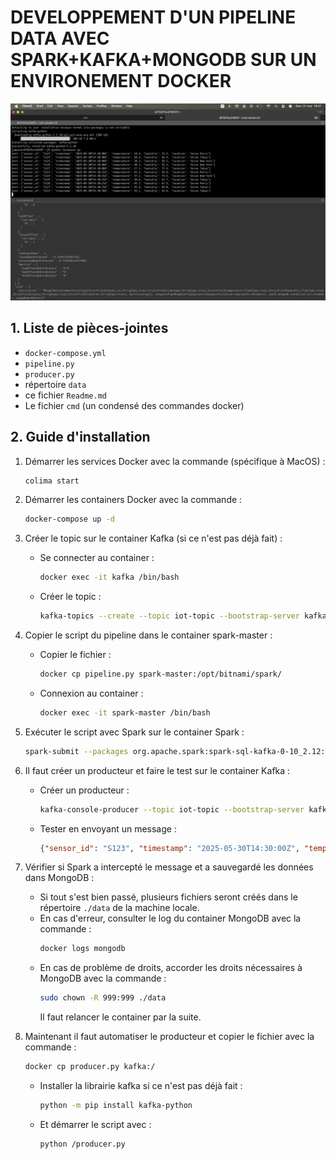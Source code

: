 # DEVELOPPEMENT D'UN PIPELINE DATA AVEC SPARK+KAFKA+MONGODB SUR UN ENVIRONEMENT DOCKER

![Apperçu](image.png)

## 1. Liste de pièces-jointes
- `docker-compose.yml`
- `pipeline.py`
- `producer.py`
- répertoire `data`
- ce fichier `Readme.md`
- Le fichier `cmd` (un condensé des commandes docker)

## 2. Guide d'installation

1. Démarrer les services Docker avec la commande (spécifique à MacOS) :
    ```bash
    colima start
    ```

2. Démarrer les containers Docker avec la commande :
    ```bash
    docker-compose up -d
    ```

3. Créer le topic sur le container Kafka (si ce n'est pas déjà fait) :
    - Se connecter au container :
      ```bash
      docker exec -it kafka /bin/bash
      ```
    - Créer le topic :
      ```bash
      kafka-topics --create --topic iot-topic --bootstrap-server kafka:9092 --partitions 1 --replication-factor 1
      ```

4. Copier le script du pipeline dans le container spark-master :
    - Copier le fichier :
      ```bash
      docker cp pipeline.py spark-master:/opt/bitnami/spark/
      ```
    - Connexion au container :
      ```bash
      docker exec -it spark-master /bin/bash
      ```

5. Exécuter le script avec Spark sur le container Spark :
    ```bash
    spark-submit --packages org.apache.spark:spark-sql-kafka-0-10_2.12:3.5.1,org.mongodb.spark:mongo-spark-connector_2.12:10.2.0 /opt/bitnami/spark/pipeline.py
    ```

6. Il faut créer un producteur et faire le test sur le container Kafka :
    - Créer un producteur :
      ```bash
      kafka-console-producer --topic iot-topic --bootstrap-server kafka:9092
      ```
    - Tester en envoyant un message :
      ```json
      {"sensor_id": "S123", "timestamp": "2025-05-30T14:30:00Z", "temperature": 55.0, "humidity": 65.2, "status": "normal", "location": "factory_A"}
      ```

7. Vérifier si Spark a intercepté le message et a sauvegardé les données dans MongoDB :
    - Si tout s'est bien passé, plusieurs fichiers seront créés dans le répertoire `./data` de la machine locale.
    - En cas d'erreur, consulter le log du container MongoDB avec la commande :
      ```bash
      docker logs mongodb
      ```
    - En cas de problème de droits, accorder les droits nécessaires à MongoDB avec la commande :
      ```bash
      sudo chown -R 999:999 ./data
      ```
      Il faut relancer le container par la suite.

8. Maintenant il faut automatiser le producteur et copier le fichier avec la commande :
    ```bash
    docker cp producer.py kafka:/
    ```
   - Installer la librairie kafka si ce n'est pas déjà fait :
     ```bash
     python -m pip install kafka-python
     ```
   - Et démarrer le script avec :
     ```bash
     python /producer.py
     ```